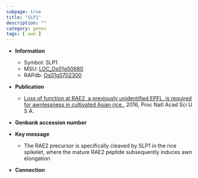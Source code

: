 ```yaml
---
subpage: true
title: "SLP1"
description: ""
category: genes
tags: [ awn ]
---
```


* **Information**  
    + Symbol: SLP1  
    + MSU: [LOC_Os01g50680](http://rice.plantbiology.msu.edu/cgi-bin/ORF_infopage.cgi?orf=LOC_Os01g50680)  
    + RAPdb: [Os01g0702300](http://rapdb.dna.affrc.go.jp/viewer/gbrowse_details/irgsp1?name=Os01g0702300)  

* **Publication**  
    + [Loss of function at RAE2, a previously unidentified EPFL, is required for awnlessness in cultivated Asian rice.](http://www.ncbi.nlm.nih.gov/pubmed?term=Loss+of+function+at+RAE2,+a+previously+unidentified+EPFL,+is+required+for+awnlessness+in+cultivated+Asian+rice.%5BTitle%5D), 2016, Proc Natl Acad Sci U S A.

* **Genbank accession number**  

* **Key message**  
    + The RAE2 precursor is specifically cleaved by SLP1 in the rice spikelet, where the mature RAE2 peptide subsequently induces awn elongation

* **Connection**  



